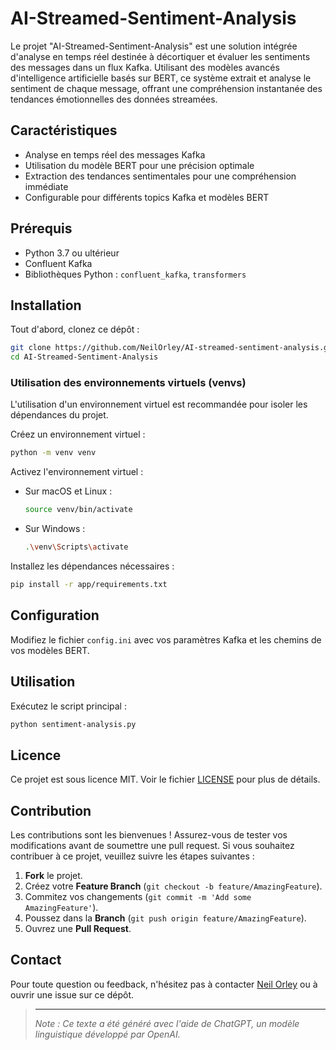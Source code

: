 # AI-Streamed-Sentiment-Analysis

Le projet "AI-Streamed-Sentiment-Analysis" est une solution intégrée d'analyse en temps réel destinée à décortiquer et évaluer les sentiments des messages dans un flux Kafka. Utilisant des modèles avancés d'intelligence artificielle basés sur BERT, ce système extrait et analyse le sentiment de chaque message, offrant une compréhension instantanée des tendances émotionnelles des données streamées.

## Caractéristiques

- Analyse en temps réel des messages Kafka
- Utilisation du modèle BERT pour une précision optimale
- Extraction des tendances sentimentales pour une compréhension immédiate
- Configurable pour différents topics Kafka et modèles BERT

## Prérequis

- Python 3.7 ou ultérieur
- Confluent Kafka
- Bibliothèques Python : `confluent_kafka`, `transformers`

## Installation

Tout d'abord, clonez ce dépôt :

```bash
git clone https://github.com/NeilOrley/AI-streamed-sentiment-analysis.git
cd AI-Streamed-Sentiment-Analysis
```

### Utilisation des environnements virtuels (venvs)

L'utilisation d'un environnement virtuel est recommandée pour isoler les dépendances du projet.

Créez un environnement virtuel :

```bash
python -m venv venv
```

Activez l'environnement virtuel :

- Sur macOS et Linux :
  
  ```bash
  source venv/bin/activate
  ```

- Sur Windows :

  ```bash
  .\venv\Scripts\activate
  ```

Installez les dépendances nécessaires :

```bash
pip install -r app/requirements.txt
```

## Configuration

Modifiez le fichier `config.ini` avec vos paramètres Kafka et les chemins de vos modèles BERT.

## Utilisation

Exécutez le script principal :

```bash
python sentiment-analysis.py
```

## Licence

Ce projet est sous licence MIT. Voir le fichier [LICENSE](LICENSE) pour plus de détails.

## Contribution

Les contributions sont les bienvenues ! Assurez-vous de tester vos modifications avant de soumettre une pull request.
Si vous souhaitez contribuer à ce projet, veuillez suivre les étapes suivantes :

1. **Fork** le projet.
2. Créez votre **Feature Branch** (`git checkout -b feature/AmazingFeature`).
3. Commitez vos changements (`git commit -m 'Add some AmazingFeature'`).
4. Poussez dans la **Branch** (`git push origin feature/AmazingFeature`).
5. Ouvrez une **Pull Request**.

## Contact

Pour toute question ou feedback, n'hésitez pas à contacter [Neil Orley](https://github.com/NeilOrley) ou à ouvrir une issue sur ce dépôt.


> ---
>
> _Note : Ce texte a été généré avec l'aide de ChatGPT, un modèle linguistique développé par OpenAI._